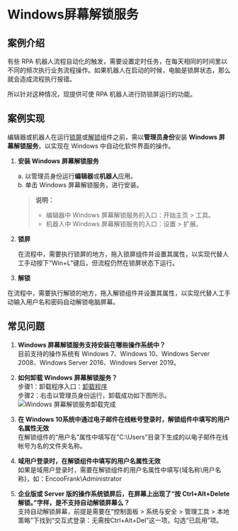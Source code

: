 # Windows屏幕解锁服务

## 案例介绍

有些 RPA 机器人流程自动化的触发，需要设置定时任务，在每天相同的时间里以不同的频次执行业务流程操作。如果机器人在启动的时候，电脑是锁屏状态，那么就会造成流程执行报错。

所以针对这种情况，现提供可使 RPA 机器人进行防锁屏运行的功能。

## 案例实现

编辑器或机器人在运行[锁屏](./../../../../Activities/System/Screen/WindowsLockActivity.md)或[解锁](./../../../../Activities/System/Screen/WindowsUnlockActivity.md)组件之前，需以**管理员身份**安装 **Windows 屏幕解锁服务**，以实现在 Windows 中自动化软件界面的操作。

1. **安装 Windows 屏幕解锁服务** </br>
  
   a. 以管理员身份运行**编辑器**或**机器人**应用。</br>
   b. 单击 Windows 屏幕解锁服务，进行安装。</br>

   >**说明：**
   >
   >- 编辑器中 Windows 屏幕解锁服务的入口：开始主页 > 工具。
   >- 机器人中 Windows 屏幕解锁服务的入口：设置 > 扩展。

2. **锁屏**</br>

    在流程中，需要执行锁屏的地方，拖入锁屏组件并设置其属性，以实现代替人工手动按下“Win+L”键后，但流程仍然在锁屏状态下运行。

3. **解锁**</br>

在流程中，需要执行解锁的地方，拖入解锁组件并设置其属性，以实现代替人工手动输入用户名和密码自动解锁电脑屏幕。

## 常见问题

1. **Windows 屏幕解锁服务支持安装在哪些操作系统中？**</br>
   目前支持的操作系统有 Windows 7、Windows 10、Windows Server 2008、Windows Server 2016、Windows Server 2019。

2. **如何卸载 Windows 屏幕解锁服务？** </br>
   步骤1：卸载程序入口：[卸载程序](https://docimages.blob.core.chinacloudapi.cn/images/Studio/Extensions/EncooCredentialProviderUnInstall.bat)</br>
   步骤2：右击以管理员身份运行，卸载成功如下图所示。</br>
   ![Windows 屏幕解锁服务卸载完成](https://docimages.blob.core.chinacloudapi.cn/images/Studio/Extensions/uninstall20201202.png)</br>

3. **在 Windows 10系统中通过电子邮件在线帐号登录时，解锁组件中填写的用户名属性无效** </br>
   在解锁组件的“用户名”属性中填写在"C:\Users"目录下生成的以电子邮件在线帐号为名的文件夹名称。

4. **域用户登录时，在解锁组件中填写的用户名属性无效**</br>
   如果是域用户登录时，需要在解锁组件的用户名属性中填写{域名称\用户名称}，如：EncooFrank\Administrator

5. **企业版或 Server 版的操作系统锁屏后，在屏幕上出现了“按 Ctrl+Alt+Delete 解锁。”字样，是不支持自动解锁屏幕么？**</br>
    支持自动解锁屏幕，前提是需要在“控制面板 > 系统与安全 > 管理工具 > 本地策略”下找到“交互式登录：无需按Ctrl+Alt+Del”这一项，勾选“已启用”项。
